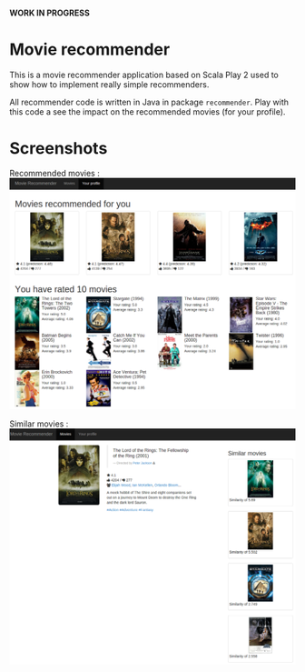 #### WORK IN PROGRESS

# Movie recommender

This is a movie recommender application based on Scala Play 2 used to show how to implement really simple recommenders.

All recommender code is written in Java in package `recommender`. Play with this code a see the impact on the recommended movies (for your profile).

# Screenshots

Recommended movies :
![Recommended](./pics/recommended_movies.png)

Similar movies :
![Similar](./pics/similar_movies.png)
